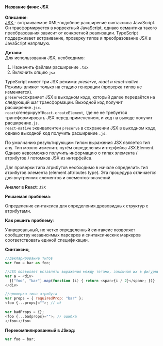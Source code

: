 #### **Название фичи: JSX**

**Описание**:  
[JSX ](https://facebook.github.io/jsx/)- встраиваемое XML-подобное расширение синтаксиса JavaScript. Он трасформируется в корректный JavaScript, однако семантика такого преобразования зависит от конкретной реализации. TypeScript поддерживает встраивание, проверку типов и преобразование JSX в JavaScript напрямую.

**Детали**:  
Для использования JSX, необходимо:

1. Назначить файлам расширение `.tsx`
2. Включить опцию `jsx`

TypeScript имеет три JSX режима: _preserve, react и react-native_. Режимы влияют только на стадию генерации \(проверка типов не изменяется\).  
`preserve`сохраняет JSX в выходном коде, который далее передаётся на следующий шаг трансформации. Выходной код получит расширение`.jsx`.  
`react`сгенерирует`React.createElement`, где не не требуется трансформировать JSX перед применением, и код на выходе получит расширение`.js`.  
`react-native` эквивалентен `preserve` в сохранении JSX в выходном коде, однако выходной код получить расширение `.js`.

По умолчанию результирующим типом выражения JSX является тип any. Тип можно изменить путём определения интерфейса JSX.Element. Однако невозможно получить информацию о типах элемента / атрибутов / потомков JSX из интерфейса.

Для проверки типа атрибутов необходимо в начале определить тип атрибутов элемента \(element attributes type\). Эта процедура отличается для внутренних элементов и элементов-значений.

**Аналог в React**: `JSX`

**Решаемая проблема**:

Определение синтаксиса для определения древовидных структур с атрибутами.

**Как решить проблему**:

Универсальный, но четко определенный синтаксис позволяет сообществу независимых парсеров и синтаксических маркеров соответствовать единой спецификации.

**Синтаксис**[**:**](https://citifox.ru/event/adidas-dance-battle/)

```js
//декларирование типов
var foo = bar as foo;

//JSX позволяет вставлять выражения между тегами, заключая их в фигурные скобки ({ })
var a = <div>
  {["foo", "bar"].map(function (i) { return <span>{i / 2}</span>; })}
</div>

//проверка типа атрибута
var props = { requiredProp: "bar" };
<foo {...props}="">; // ok
 
var badProps = {};
<foo {...badprops}="">; // ошибка
</foo></foo>
```

**Перекомпилированный в JSкод:**

```js
var foo = bar;
```



